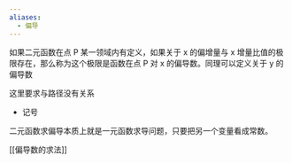 ```yaml
---
aliases:
  - 偏导
---
```



如果二元函数在点 P 某一领域内有定义，如果关于 x 的偏增量与 x 增量比值的极限存在，那么称为这个极限是函数在点 P 对 x 的偏导数。同理可以定义关于 y 的偏导数

这里要求与路径没有关系

- 记号

二元函数求偏导本质上就是一元函数求导问题，只要把另一个变量看成常数。

[[偏导数的求法]]
